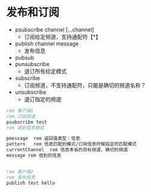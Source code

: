 # 发布和订阅

- psubscribe channel [...channel]
  - 订阅给定频道，支持通配符【\*】
- publish channel message
  - 发布信息
- pubsub
- punsubscribe
  - 退订所有给定模式
- subscribe
  - 订阅频道，不支持通配符，只能是确切的频道名称？
- unsubscribe
  - 退订指定的频道

```bat
rem 客户端1
rem 订阅频道
psubscribe test
rem 收到信息格式

pmessage  rem 返回值类型：信息
pattern   rem 信息匹配的模式/订阅信息时候指定的匹配模式
currentChannel  rem 信息本省的目标频道，确切的频道
message rem 收到的信息


rem 客户端2
rem 发布信息
publish test hello
```
